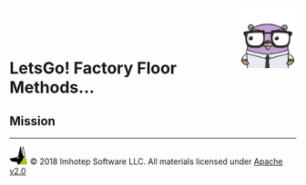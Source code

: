 <img src="../assets/gophernand.png" align="right" width="100" height="auto"/>

<br/>
<br/>
<br/>

# LetsGo! Factory Floor Methods...

## Mission


---
<img src="../assets/imhotep_logo.png" width="32" height="auto"/> © 2018 Imhotep Software LLC.
All materials licensed under [Apache v2.0](http://www.apache.org/licenses/LICENSE-2.0)